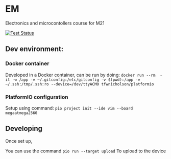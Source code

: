 # EM
Electronics and microcontollers course for M21

[![Test Status](https://github.com/tomssem/EM/workflows/EM_CI/badge.svg)](https://github.com/tomssem/EM/actions)

## Dev environment:
### Docker container
Developed in a Docker container, can be run by doing:
`docker run --rm  -it -w /app -v ~/.gitconfig:/etc/gitconfig -v $(pwd):/app -v ~/.ssh:/tmp/.ssh:ro --device=/dev/ttyACM0 tfwnicholson/platformio`
### PlatformIO configuration
Setup using command:
`pio project init --ide vim --board megaatmega2560`
## Developing
Once set up,

You can use the command
``pio run --target upload``
To upload to the device

